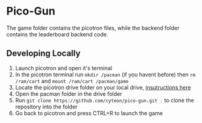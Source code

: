 # Pico-Gun
The game folder contains the picotron files, while the backend folder contains the leaderboard backend code.

## Developing Locally
1. Launch picotron and open it's terminal
2. In the picotron terminal run `mkdir /pacman` (if you havent before) then `rm /ram/cart` and `mount /ram/cart /pacman/game`
3. Locate the picotron drive folder on your local drive, [insutructions here](https://www.lexaloffle.com/dl/docs/picotron_manual.html#Drive_Storage)
4. Open the pacman folder in the drive folder
5. Run `git clone https://github.com/cyteon/pico-gun.git .` to clone the repository into the folder
6. Go back to picotron and press CTRL+R to launch the game
